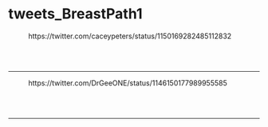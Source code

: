 # tweets_BreastPath1


<figure class="wp-block-embed-twitter wp-block-embed is-type-rich">
<div class="wp-block-embed__wrapper">
https://twitter.com/caceypeters/status/1150169282485112832</div></figure>
<br>
<br>
<hr>

<figure class="wp-block-embed-twitter wp-block-embed is-type-rich">
<div class="wp-block-embed__wrapper">
https://twitter.com/DrGeeONE/status/1146150177989955585</div></figure>
<br>
<br>
<hr>
